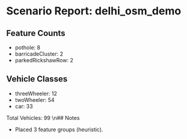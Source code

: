 # Scenario Report: delhi_osm_demo

## Feature Counts
- pothole: 8
- barricadeCluster: 2
- parkedRickshawRow: 2

## Vehicle Classes
- threeWheeler: 12
- twoWheeler: 54
- car: 33

Total Vehicles: 99
\n## Notes
- Placed 3 feature groups (heuristic).
